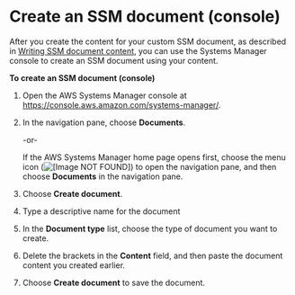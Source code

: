 # Create an SSM document \(console\)<a name="create-ssm-console"></a>

After you create the content for your custom SSM document, as described in [Writing SSM document content](create-ssm-doc.md#writing-ssm-doc-content), you can use the Systems Manager console to create an SSM document using your content\.

**To create an SSM document \(console\)**

1. Open the AWS Systems Manager console at [https://console\.aws\.amazon\.com/systems\-manager/](https://console.aws.amazon.com/systems-manager/)\.

1. In the navigation pane, choose **Documents**\.

   \-or\-

   If the AWS Systems Manager home page opens first, choose the menu icon \(![\[Image NOT FOUND\]](http://docs.aws.amazon.com/systems-manager/latest/userguide/images/menu-icon-small.png)\) to open the navigation pane, and then choose **Documents** in the navigation pane\.

1. Choose **Create document**\.

1. Type a descriptive name for the document 

1. In the **Document type** list, choose the type of document you want to create\.

1. Delete the brackets in the **Content** field, and then paste the document content you created earlier\.

1. Choose **Create document** to save the document\.